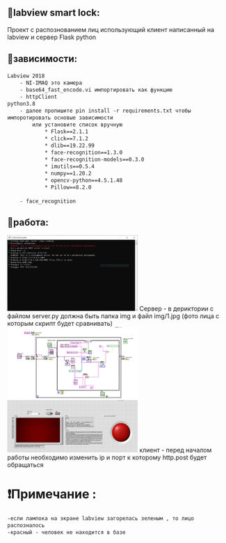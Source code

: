 

## 🍪labview smart lock:
 Проект с распознованием лиц использующий клиент написанный на labview и сервер Flask python


## 🍪зависимости: 
    Labview 2018
        - NI-IMAQ это камера 
        - base64_fast_encode.vi импортировать как функцию
        - httpClient
    python3.8
        - далее пропишите pin install -r requirements.txt чтобы импоротировать основые зависимости
            или установите список вручную 
                * Flask==2.1.1
                * click==7.1.2
                * dlib==19.22.99
                * face-recognition==1.3.0
                * face-recognition-models==0.3.0
                * imutils==0.5.4
                * numpy==1.20.2
                * opencv-python==4.5.1.48
                * Pillow==8.2.0

        - face_recognition


## 🍪работа:
<img src="server.PNG" alt="poc" style="max-width:300px" />
    Сервер - в дериктории с файлом server.py должна быть папка img 
    и файл img/1.jpg (фото лица с которым скрипт будет сравнивать)
<img src="client1.jpg" alt="poc" style="max-width:300px" />
<img src="client2.jpg" alt="poc" style="max-width:300px" />
    клиент - перед началом работы необходимо изменить ip и порт 
    к которому http.post будет обращаться



# ❗Примечание :
    -если лампока на экране labview загорелась зеленым , то лицо распозналось 
    -красный - человек не находится в базе


